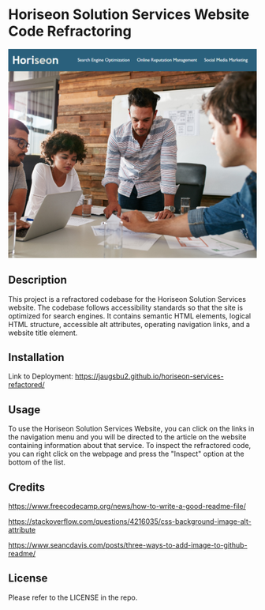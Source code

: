# Horiseon Solution Services Website Code Refractoring

![Horiseon-Website-Nav](/assets/images/Horiseon-Website-Nav.png)

## Description

This project is a refractored codebase for the Horiseon Solution Services website. The codebase follows accessibility standards so that the site is optimized for search engines. It contains semantic HTML elements, logical HTML structure, accessible alt attributes, operating navigation links, and a website title element.

## Installation

Link to Deployment: https://jaugsbu2.github.io/horiseon-services-refactored/

## Usage

To use the Horiseon Solution Services Website, you can click on the links in the navigation menu and you will be directed to the article on the website containing information about that service. To inspect the refractored code, you can right click on the webpage and press the "Inspect" option at the bottom of the list.


## Credits

https://www.freecodecamp.org/news/how-to-write-a-good-readme-file/

https://stackoverflow.com/questions/4216035/css-background-image-alt-attribute

https://www.seancdavis.com/posts/three-ways-to-add-image-to-github-readme/

## License

Please refer to the LICENSE in the repo.